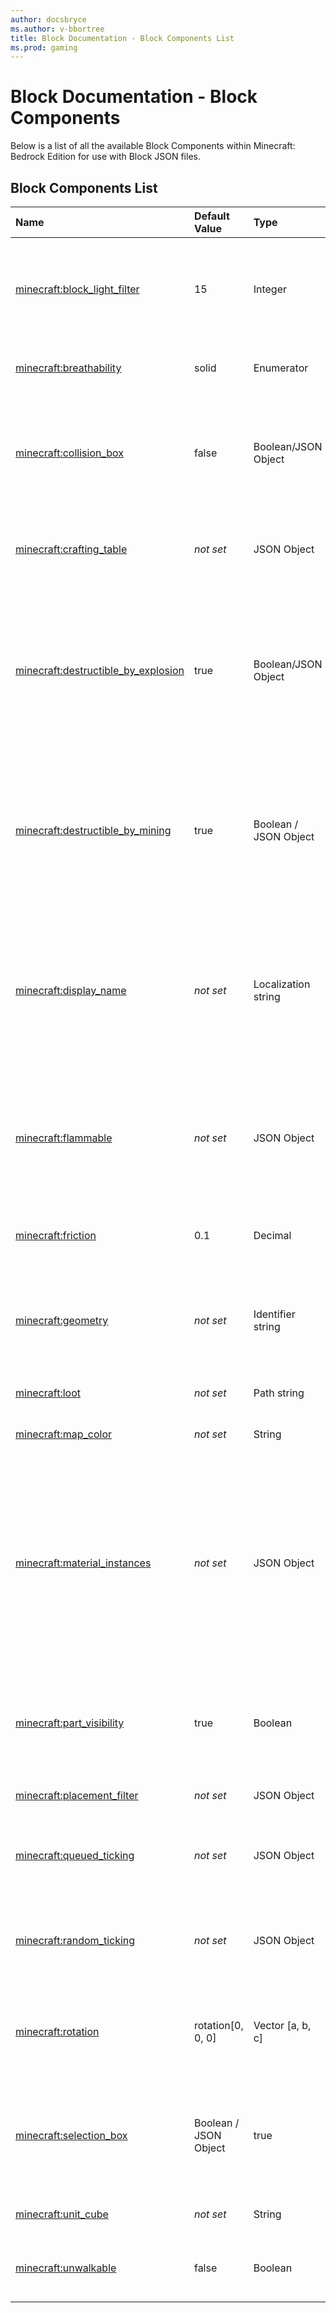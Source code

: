 ```yaml
---
author: docsbryce
ms.author: v-bbortree
title: Block Documentation - Block Components List
ms.prod: gaming
---
```


# Block Documentation - Block Components

Below is a list of all the available Block Components within Minecraft: Bedrock Edition for use with Block JSON files.

## Block Components List

|Name |Default Value  |Type  |Description  |
|:----------|:----------|:----------|:----------|
|[minecraft:block_light_filter](BlockComponents/minecraftBlock_block_light_filter.md)| 15| Integer|  An `integer` component that sets the amount that light will be dampened when it passes through the block, in a range (0-15). Higher value means the light will be dampened more. |
|[minecraft:breathability](BlockComponents/minecraftBlock_breathability.md)| solid| Enumerator|  Property describing the breathability of this block and whether it is treated as a solid or as air. |
|[minecraft:collision_box](BlockComponents/minecraftBlock_collision_box.md)| false| Boolean/JSON Object| Defines the area of the block that collides with entities. If set to true, default values are used. If set to false, the block's collision with entities is disabled. If this component is omitted, default values are used.|
|[minecraft:crafting_table](BlockComponents/minecraftBlock_crafting_table.md) |*not set*| JSON Object | `minecraft:crafting_table` makes your block into a custom crafting table which enables the crafting table UI and the ability to craft recipes. |
|[minecraft:destructible_by_explosion](BlockComponents/minecraftBlock_destructible_by_explosion.md)| true| Boolean/JSON Object| Describes the destructible by mining properties for this block. If set to true, the block will take the default number of seconds to destroy. If set to false, this block is indestructible by mining. If the component is omitted, the block will take the default number of seconds to destroy.|
|[minecraft:destructible_by_mining](BlockComponents/minecraftBlock_destructible_by_mining.md)| true| Boolean / JSON Object | Describes the destructible by mining properties for this block. If set to true, the block will have the default destroy time. If set to false, this block is indestructible by mining. If the component is omitted, the block will have the default destroy time.
|[minecraft:display_name](BlockComponents/minecraftBlock_display_name.md)|*not set* | Localization string|Specifies the language file key that maps to what text will be displayed when you hover over the block in your inventory and hotbar. If the string given can not be resolved as a loc string, the raw string given will be displayed. If this component is omitted, the name of the block will be used as the display name.|
|[minecraft:flammable](BlockComponents/minecraftBlock_flammable.md)|*not set* | JSON Object| Describes the flammable properties for this block. If set to true, default values are used. If set to false, or if this component is omitted, the block will not be able to catch on fire naturally from neighbors, but it can still be directly ignited.|
|[minecraft:friction](BlockComponents/minecraftBlock_friction.md)| 0.1| Decimal| Property describing the friction for this block. Friction effects an entities movements when it walks on the block.|
|[minecraft:geometry](BlockComponents/minecraftBlock_geometry.md)|*not set* | Identifier string| The description identifier of the geometry file to use to render this block. This identifier must match an existing geometry identifier in any of the currently loaded resource packs.|
|[minecraft:loot](BlockComponents/minecraftBlock_loot.md) | *not set* | Path string| The path to the loot table, relative to the behavior pack.|
|[minecraft:map_color](BlockComponents/minecraftBlock_map_color.md)|*not set* | String|  A color represented as a hex value. This will be the color rendered to a map. |
|[minecraft:material_instances](BlockComponents/minecraftBlock_material_instances.md)|*not set* | JSON Object| The material instances for a block. Maps face or material_instance names in a geometry file to an actual material instance. You can assign a material instance object to any of these faces: "up", "down", "north", "south", "east", "west", or "*". You can also give an instance the name of your choosing such as "my_instance", and then assign it to a face by doing "north":"my_instance". |
|[minecraft:part_visibility](BlockComponents/minecraftBlock_part_visibility.md) | true | Boolean |Maps bone names in a geometry file to a condition that turns their rendering on/off. The condition should be a Molang query that uses block properties to determine true/false. |
|[minecraft:placement_filter](BlockComponents/minecraftBlock_placement_filter.md)|*not set* | JSON Object|  Sets rules for under what conditions the block can be placed or survive.|
|[minecraft:queued_ticking](BlockComponents/minecraftBlock_queued_ticking.md)|*not set* |JSON Object| Triggers the specified event, either once, or at a regular interval equal to a number of ticks randomly chosen from the interval_range provided. |
|[minecraft:random_ticking](BlockComponents/minecraftBlock_random_ticking.md)|*not set* |JSON Object| Triggers the specified event randomly based on the random tick speed gamerule. The random tick speed determines how often blocks are updated. |
|[minecraft:rotation](BlockComponents/minecraftBlock_rotation.md)| rotation[0, 0, 0]| Vector [a, b, c]|  A `vector` component that sets the block's rotation around the center of the cube in degrees. The rotation order is [x, y, z]. Angles need to be in factors of 90. |
|[minecraft:selection_box](BlockComponents/minecraftBlock_selection_box.md)|  Boolean / JSON Object | true |  Defines the area of the block that is selected by the player's cursor. If set to true, default values are used. If set to false, this block is not selectable by the player's cursor. If this component is omitted, default values are used.|
|[minecraft:unit_cube](BlockComponents/minecraftBlock_unit_cube.md)|*not set* | String| Specifies that a unit cube is to be used with tessellation. |
| [minecraft:unwalkable](BlockComponents/minecraftBlock_unwalkable.md)| false| Boolean |Sets the block as unwalkable. Mobs would not attempt to path over top of it when the value is set to true. |
